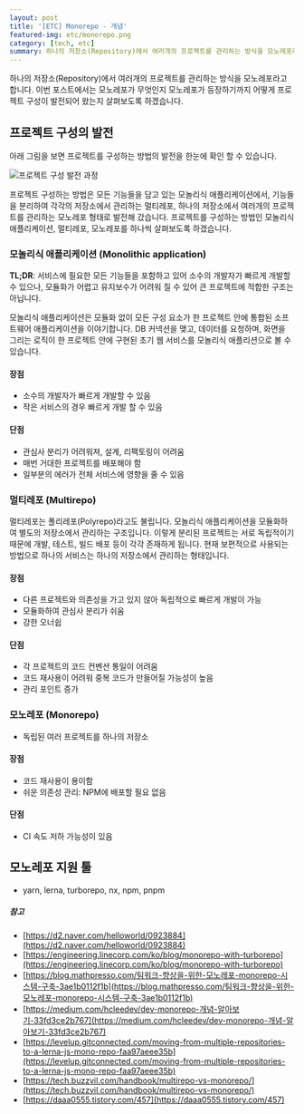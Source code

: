 ```yaml
---
layout: post
title: '[ETC] Monorepo - 개념'
featured-img: etc/monorepo.png
category: [tech, etc]
summary: 하나의 저장소(Repository)에서 여러개의 프로젝트를 관리하는 방식을 모노레포라고 합니다. 이번 포스트에서는 모노레포가 무엇인지 모노레포가 등장하기까지 어떻게 프로젝트 구성이 발전되어 왔는지 살펴보도록 하겠습니다.
---
```


하나의 저장소(Repository)에서 여러개의 프로젝트를 관리하는 방식을 모노레포라고 합니다. 이번 포스트에서는 모노레포가 무엇인지 모노레포가 등장하기까지 어떻게 프로젝트 구성이 발전되어 왔는지 살펴보도록 하겠습니다.

## 프로젝트 구성의 발전
아래 그림을 보면 프로젝트를 구성하는 방법의 발전을 한눈에 확인 할 수 있습니다.

![프로젝트 구성 발전 과정](/assets/img/posts/etc/mono-repo.png)

프로젝트 구성하는 방법은 모든 기능들을 담고 있는 모놀리식 애플리케이션에서, 기능들을 분리하여 각각의 저장소에서 관리하는 멀티레포, 하나의 저장소에서 여러개의 프로젝트를 관리하는 모노레포 형태로 발전해 갔습니다. 프로젝트를 구성하는 방법인 모놀리식 애플리케이션, 멀티레포, 모노레포를 하나씩 살펴보도록 하겠습니다.

### 모놀리식 애플리케이션 (Monolithic application)
**TL;DR**: 서비스에 필요한 모든 기능들을 포함하고 있어 소수의 개발자가 빠르게 개발할 수 있으나, 모듈화가 어렵고 유지보수가 어려워 질 수 있어 큰 프로젝트에 적합한 구조는 아닙니다.

모놀리식 애플리케이션은 모듈화 없이 모든 구성 요소가 한 프로젝트 안에 통합된 소프트웨어 애플리케이션을 이야기합니다. DB 커넥션을 맺고, 데이터를 요청하며, 화면을 그리는 로직이 한 프로젝트 안에 구현된 초기 웹 서비스를 모놀리식 애플리션으로 볼 수 있습니다.

#### 장점
- 소수의 개발자가 빠르게 개발할 수 있음
- 작은 서비스의 경우 빠르게 개발 할 수 있음

#### 단점
- 관심사 분리가 어려워져, 설계, 리팩토링이 어려움
- 매번 거대한 프로젝트를 배포해야 함
- 일부분의 에러가 전체 서비스에 영향을 줄 수 있음

### 멀티레포 (Multirepo)
멀티레포는 폴리레포(Polyrepo)라고도 불립니다. 모놀리식 애플리케이션을 모듈화하여 별도의 저장소에서 관리하는 구조입니다. 이렇게 분리된 프로젝트는 서로 독립적이기 때문에 개발, 테스트, 빌드 배포 등이 각각 존재하게 됩니다. 현재 보편적으로 사용되는 방법으로 하나의 서비스는 하나의 저장소에서 관리하는 형태입니다.

#### 장점
- 다른 프로젝트와 의존성을 가고 있지 않아 독립적으로 빠르게 개발이 가능
- 모듈화하여 관심사 분리가 쉬움
- 강한 오너쉽

#### 단점
- 각 프로젝트의 코드 컨벤션 통일이 어려움
- 코드 재사용이 어려워 중복 코드가 만들어질 가능성이 높음
- 관리 포인트 증가

### 모노레포 (Monorepo)
- 독립된 여러 프로젝트를 하나의 저장소

#### 장점
- 코드 재사용이 용이함
- 쉬운 의존성 관리: NPM에 배포할 필요 없음

#### 단점
- CI 속도 저하 가능성이 있음

## 모노레포 지원 툴
- yarn, lerna, turborepo, nx, npm, pnpm

##### 참고
- [https://d2.naver.com/helloworld/0923884](https://d2.naver.com/helloworld/0923884)
- [https://engineering.linecorp.com/ko/blog/monorepo-with-turborepo](https://engineering.linecorp.com/ko/blog/monorepo-with-turborepo)
- [https://blog.mathpresso.com/팀워크-향상을-위한-모노레포-monorepo-시스템-구축-3ae1b0112f1b](https://blog.mathpresso.com/팀워크-향상을-위한-모노레포-monorepo-시스템-구축-3ae1b0112f1b)
- [https://medium.com/hcleedev/dev-monorepo-개념-알아보기-33fd3ce2b767](https://medium.com/hcleedev/dev-monorepo-개념-알아보기-33fd3ce2b767)
- [https://levelup.gitconnected.com/moving-from-multiple-repositories-to-a-lerna-js-mono-repo-faa97aeee35b](https://levelup.gitconnected.com/moving-from-multiple-repositories-to-a-lerna-js-mono-repo-faa97aeee35b)
- [https://tech.buzzvil.com/handbook/multirepo-vs-monorepo/](https://tech.buzzvil.com/handbook/multirepo-vs-monorepo/)
- [https://daaa0555.tistory.com/457](https://daaa0555.tistory.com/457)
